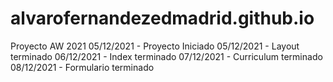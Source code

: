 # alvarofernandezedmadrid.github.io
Proyecto AW 2021
05/12/2021 - Proyecto Iniciado
05/12/2021 - Layout terminado
06/12/2021 - Index terminado
07/12/2021 - Curriculum terminado
08/12/2021 - Formulario terminado
